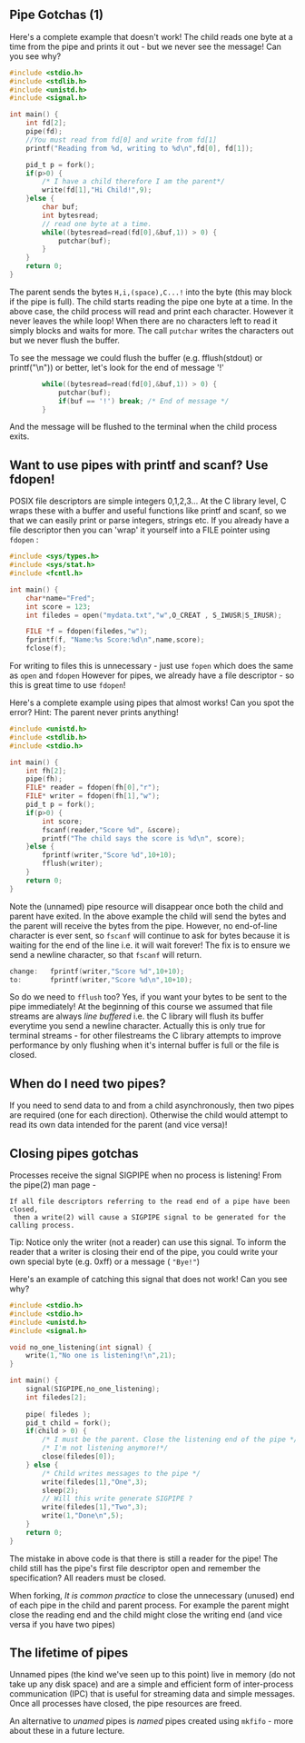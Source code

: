 ## Pipe Gotchas (1)
Here's a complete example that doesn't work! The child reads one byte at a time from the pipe and prints it out - but we never see the message! Can you see why?

```C
#include <stdio.h>
#include <stdlib.h>
#include <unistd.h>
#include <signal.h>

int main() {
    int fd[2];
    pipe(fd);
    //You must read from fd[0] and write from fd[1]
    printf("Reading from %d, writing to %d\n",fd[0], fd[1]);

    pid_t p = fork();
    if(p>0) {
        /* I have a child therefore I am the parent*/
        write(fd[1],"Hi Child!",9);
    }else {
        char buf;
        int bytesread;
        // read one byte at a time.
        while((bytesread=read(fd[0],&buf,1)) > 0) {
            putchar(buf);
        }
    }
    return 0;
}

```
The parent sends the bytes `H,i,(space),C...!` into the byte (this may block if the pipe is full).
The child starts reading the pipe one byte at a time. In the above case, the child process will read and print each character. However it never leaves the while loop! When there are no characters left to read it simply blocks and waits for more. The call `putchar` writes the characters out but we never flush the buffer.

To see the message we could flush the buffer (e.g. fflush(stdout) or printf("\n"))
or better, let's look for the end of message '!'
```C
        while((bytesread=read(fd[0],&buf,1)) > 0) {
            putchar(buf);
            if(buf == '!') break; /* End of message */
        }
```
And the message will be flushed to the terminal when the child process exits.


## Want to use pipes with printf and scanf? Use fdopen!

POSIX file descriptors are simple integers 0,1,2,3...
At the C library level, C wraps these with a buffer and useful functions like printf and scanf, so we that we can easily print or parse integers, strings etc.
If you already have a file descriptor then you can 'wrap' it yourself into a FILE pointer using `fdopen` :


```C
#include <sys/types.h>
#include <sys/stat.h>
#include <fcntl.h>

int main() {
    char*name="Fred";
    int score = 123;
    int filedes = open("mydata.txt","w",O_CREAT , S_IWUSR|S_IRUSR);

    FILE *f = fdopen(filedes,"w");
    fprintf(f, "Name:%s Score:%d\n",name,score);
    fclose(f);
```
For writing to files this is unnecessary - just use `fopen` which does the same as `open` and `fdopen`
However for pipes, we already have a file descriptor - so this is great time to use `fdopen`!

Here's a complete example using pipes that almost works! Can you spot the error? Hint: The parent never prints anything!

```C
#include <unistd.h>
#include <stdlib.h>
#include <stdio.h>

int main() {
    int fh[2];
    pipe(fh);
    FILE* reader = fdopen(fh[0],"r");
    FILE* writer = fdopen(fh[1],"w");
    pid_t p = fork();
    if(p>0) {
        int score;
        fscanf(reader,"Score %d", &score);
        printf("The child says the score is %d\n", score);
    }else {
        fprintf(writer,"Score %d",10+10);
        fflush(writer);
    }
    return 0;
}
```
Note the (unnamed) pipe resource will disappear once both the child and parent have exited. In the above example the child will send the bytes and the parent will receive the bytes from the pipe. However, no end-of-line character is ever sent, so `fscanf` will continue to ask for bytes because it is waiting for the end of the line i.e. it will wait forever! The fix is to ensure we send a newline character, so that `fscanf` will return.
```C
change:   fprintf(writer,"Score %d",10+10);
to:       fprintf(writer,"Score %d\n",10+10);
```

So do we need to `fflush` too?
Yes, if you want your bytes to be sent to the pipe immediately! At the beginning of this course we assumed that file streams are always _line buffered_ i.e. the C library will flush its buffer everytime you send a newline character. Actually this is only true for terminal streams - for other filestreams the C library attempts to improve performance by only flushing when it's internal buffer is full or the file is closed.


## When do I need two pipes?

If you need to send data to and from a child asynchronously, then two pipes are required (one for each direction).
Otherwise the child would attempt to read its own data intended for the parent (and vice versa)!

## Closing pipes gotchas

Processes receive the signal SIGPIPE when no process is listening! From the pipe(2) man page - 
```
If all file descriptors referring to the read end of a pipe have been closed,
 then a write(2) will cause a SIGPIPE signal to be generated for the calling process. 
```

Tip: Notice only the writer (not a reader) can use this signal.
To inform the reader that a writer is closing their end of the pipe, you could write your own special byte (e.g. 0xff) or a message ( `"Bye!"`)

Here's an example of catching this signal that does not work! Can you see why?
```C
#include <stdio.h>
#include <stdio.h>
#include <unistd.h>
#include <signal.h>

void no_one_listening(int signal) {
    write(1,"No one is listening!\n",21);
}

int main() {
    signal(SIGPIPE,no_one_listening);
    int filedes[2];
    
    pipe( filedes );
    pid_t child = fork();
    if(child > 0) { 
        /* I must be the parent. Close the listening end of the pipe */
        /* I'm not listening anymore!*/
        close(filedes[0]);
    } else {
        /* Child writes messages to the pipe */
        write(filedes[1],"One",3);
        sleep(2);
        // Will this write generate SIGPIPE ?
        write(filedes[1],"Two",3);
        write(1,"Done\n",5);
    }
    return 0;
}
```
The mistake in above code is that there is still a reader for the pipe! The child still has the pipe's first file descriptor open and remember the specification? All readers must be closed.

When forking, _It is common practice_ to close the unnecessary (unused) end of each pipe in the child and parent process. For example the parent might close the reading end and the child might close the writing end (and vice versa if you have two pipes)

## The lifetime of pipes
Unnamed pipes (the kind we've seen up to this point) live in memory (do not take up any disk space) and are a simple and efficient form of inter-process communication (IPC) that is useful for streaming data and simple messages. Once all processes have closed, the pipe resources are freed.

An alternative to _unamed_ pipes is _named_ pipes created using `mkfifo` - more about these in a future lecture.

